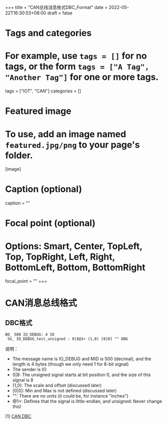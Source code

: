 +++
title = "CAN总线消息格式DBC_Format"
date = 2022-05-22T16:30:53+08:00
draft = false

# Tags and categories
# For example, use `tags = []` for no tags, or the form `tags = ["A Tag", "Another Tag"]` for one or more tags.
tags = ["IOT", "CAN"]
categories = []

# Featured image
# To use, add an image named `featured.jpg/png` to your page's folder. 
[image]
  # Caption (optional)
  caption = ""

  # Focal point (optional)
  # Options: Smart, Center, TopLeft, Top, TopRight, Left, Right, BottomLeft, Bottom, BottomRight
  focal_point = ""
+++

# CAN消息总线格式

## DBC格式


```
BO_ 500 IO_DEBUG: 4 IO
 SG_ IO_DEBUG_test_unsigned : 0|8@1+ (1,0) [0|0] "" DBG
```

说明：

- The message name is IO_DEBUG and MID is 500 (decimal), and the length is 4 bytes (though we only need 1 for 8-bit signal)
- The sender is IO
- 0|8: The unsigned signal starts at bit position 0, and the size of this signal is 8
- (1,0): The scale and offset (discussed later)
- [0|0]: Min and Max is not defined (discussed later)
- "": There are no units (it could be, for instance "inches")
- @1+: Defines that the signal is little-endian, and unsigned: Never change this!


[1] [CAN DBC](http://socialledge.com/sjsu/index.php/DBC_Format)
